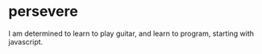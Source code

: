 # persevere
I am determined to learn to play guitar, and learn to program, starting with javascript.
